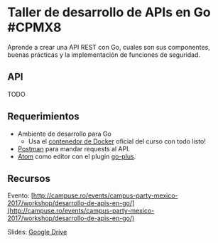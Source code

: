 # Taller de desarrollo de APIs en Go #CPMX8
Aprende a crear una API REST con Go, cuales son sus componentes, buenas prácticas y la implementación de funciones de seguridad.

## API
TODO

## Requerimientos
* Ambiente de desarrollo para Go
  * Usa el [contenedor de Docker](https://hub.docker.com/r/mbonell/go-dev-apis/) oficial del curso  con todo listo!
* [Postman](https://www.getpostman.com/) para mandar requests al API.
* [Atom](https://atom.io/) como editor con el plugin [go-plus](https://atom.io/packages/go-plus).


## Recursos
Evento:
[http://campuse.ro/events/campus-party-mexico-2017/workshop/desarrollo-de-apis-en-go/](http://campuse.ro/events/campus-party-mexico-2017/workshop/desarrollo-de-apis-en-go/)

Slides:
[Google Drive](https://docs.google.com/presentation/d/1v30ps8-QyGMvdY-2BDy8ONzj2gOBQxLhtB_JWziZsE8/edit?usp=sharing)
